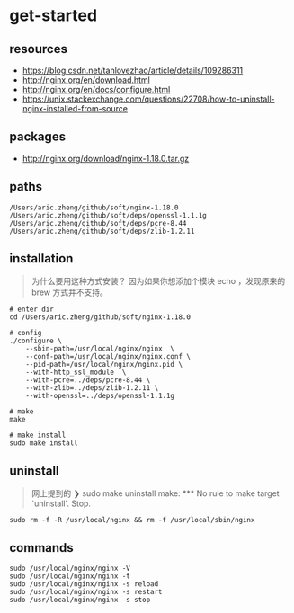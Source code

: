 # get-started

## resources
- https://blog.csdn.net/tanlovezhao/article/details/109286311
- http://nginx.org/en/download.html
- http://nginx.org/en/docs/configure.html
- https://unix.stackexchange.com/questions/22708/how-to-uninstall-nginx-installed-from-source

## packages
- http://nginx.org/download/nginx-1.18.0.tar.gz

## paths
```shell
/Users/aric.zheng/github/soft/nginx-1.18.0
/Users/aric.zheng/github/soft/deps/openssl-1.1.1g
/Users/aric.zheng/github/soft/deps/pcre-8.44
/Users/aric.zheng/github/soft/deps/zlib-1.2.11
```

## installation
> 为什么要用这种方式安装？
> 因为如果你想添加个模块 echo ，发现原来的 brew 方式并不支持。

```shell
# enter dir
cd /Users/aric.zheng/github/soft/nginx-1.18.0

# config
./configure \
    --sbin-path=/usr/local/nginx/nginx  \
    --conf-path=/usr/local/nginx/nginx.conf \
    --pid-path=/usr/local/nginx/nginx.pid \
    --with-http_ssl_module  \
    --with-pcre=../deps/pcre-8.44 \
    --with-zlib=../deps/zlib-1.2.11 \
    --with-openssl=../deps/openssl-1.1.1g

# make
make

# make install
sudo make install
```

## uninstall
> 网上提到的 ❯ sudo make uninstall
> make: *** No rule to make target `uninstall'.  Stop.

```shell
sudo rm -f -R /usr/local/nginx && rm -f /usr/local/sbin/nginx
```


## commands
```shell
sudo /usr/local/nginx/nginx -V
sudo /usr/local/nginx/nginx -t
sudo /usr/local/nginx/nginx -s reload
sudo /usr/local/nginx/nginx -s restart
sudo /usr/local/nginx/nginx -s stop
```
